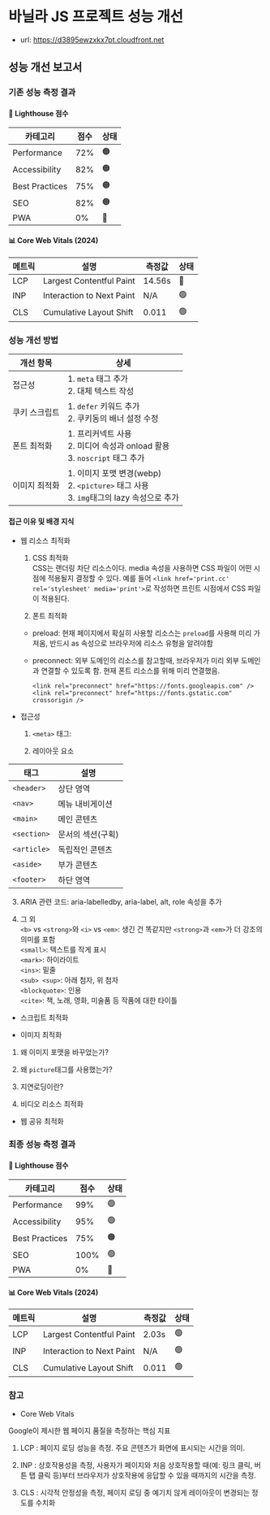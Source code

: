 # 바닐라 JS 프로젝트 성능 개선

-   url: https://d3895ewzxkx7pt.cloudfront.net

## 성능 개선 보고서

### 기존 성능 측정 결과

#### 🎯 Lighthouse 점수

| 카테고리       | 점수 | 상태 |
| -------------- | ---- | ---- |
| Performance    | 72%  | 🟠   |
| Accessibility  | 82%  | 🟠   |
| Best Practices | 75%  | 🟠   |
| SEO            | 82%  | 🟠   |
| PWA            | 0%   | 🔴   |

#### 📊 Core Web Vitals (2024)

| 메트릭 | 설명                      | 측정값 | 상태 |
| ------ | ------------------------- | ------ | ---- |
| LCP    | Largest Contentful Paint  | 14.56s | 🔴   |
| INP    | Interaction to Next Paint | N/A    | 🟢   |
| CLS    | Cumulative Layout Shift   | 0.011  | 🟢   |

### 성능 개선 방법

| 개선 항목     | 상세                                                                                         |
| ------------- | -------------------------------------------------------------------------------------------- |
| 접근성        | 1. `meta` 태그 추가 <br> 2. 대체 텍스트 작성                                                 |
| 쿠키 스크립트 | 1. `defer` 키워드 추가 <br> 2. 쿠키동의 배너 설정 수정                                       |
| 폰트 최적화   | 1. 프리커넥트 사용 <br> 2. 미디어 속성과 onload 활용 <br> 3. `noscript` 태그 추가            |
| 이미지 최적화 | 1. 이미지 포맷 변경(webp) <br> 2. `<picture>` 태그 사용 <br> 3. `img`태그의 lazy 속성으로 추가 |

#### 접근 이유 및 배경 지식 

- 웹 리소스 최적화

  1. CSS 최적화<br>
CSS는 랜더링 차단 리소스이다. media 속성을 사용하면 CSS 파일이 어떤 시점에 적용될지 결정할 수 있다. 예를 들어 `<link href='print.cc' rel='stylesheet' media='print'>`로 작성하면 프린트 시점에서 CSS 파일이 적용된다. 

  2. 폰트 최적화 <br>
  - preload: 현재 페이지에서 확실히 사용할 리소스는 `preload`를 사용해 미리 가져옴, 반드시 as 속성으로 브라우저에 리소스 유형을 알려야함 
 
  - preconnect: 외부 도메인의 리소스를 참고할때, 브라우저가 미리 외부 도메인과 연결할 수 있도록 함. 현재 폰트 리소스를 위해 미리 연결했음.<br>
    ```
    <link rel="preconnect" href="https://fonts.googleapis.com" />
    <link rel="preconnect" href="https://fonts.gstatic.com" crossorigin />
    ```
    
- 접근성
  1. `<meta>` 태그:
 
  2. 레이아웃 요소
  
| 태그 | 설명 |
| -------------- | ----------------- |
| `<header>` | 상단 영역 |
| `<nav>` | 메뉴 내비게이션 |
| `<main>` | 메인 콘텐츠 |
| `<section>` | 문서의 섹션(구획) |
| `<article>` | 독립적인 콘텐츠 |
| `<aside>` | 부가 콘텐츠 |
| `<footer>` | 하단 영역 |
  
  3. ARIA 관련 코드: aria-labelledby, aria-label, alt, role 속성을 추가 
 
  4. 그 외<br>
  `<b>` vs `<strong>`와  `<i>` vs `<em>`: 생긴 건 똑같지만 `<strong>`과 `<em>`가 더 강조의 의미를 포함<br>
  `<small>`: 텍스트를 작게 표시<br>
  `<mark>`: 하이라이트<br>
  `<ins>`: 밑줄<br>
  `<sub> <sup>`: 아래 첨자, 위 첨자<br>
  `<blockquote>`: 인용<br>
  `<cite>`: 책, 노래, 영화, 미술품 등 작품에 대한 타이틀<br>

  
- 스크립트 최적화  

- 이미지 최적화

1) 왜 이미지 포맷을 바꾸었는가?

2) 왜 `picture`태그를 사용했는가?

3) 지연로딩이란?

4) 비디오 리소스 최적화
   
- 웹 공유 최적화 

### 최종 성능 측정 결과

#### 🎯 Lighthouse 점수

| 카테고리       | 점수 | 상태 |
| -------------- | ---- | ---- |
| Performance    | 99%  | 🟢   |
| Accessibility  | 95%  | 🟢   |
| Best Practices | 75%  | 🟠   |
| SEO            | 100% | 🟢   |
| PWA            | 0%   | 🔴   |

#### 📊 Core Web Vitals (2024)

| 메트릭 | 설명                      | 측정값 | 상태 |
| ------ | ------------------------- | ------ | ---- |
| LCP    | Largest Contentful Paint  | 2.03s  | 🟢   |
| INP    | Interaction to Next Paint | N/A    | 🟢   |
| CLS    | Cumulative Layout Shift   | 0.011  | 🟢   |

### 참고

- Core Web Vitals

Google이 제시한 웹 페이지 품질을 측정하는 핵심 지표

1) LCP : 페이지 로딩 성능을 측정. 주요 콘텐츠가 화면에 표시되는 시간을 의미.

2) INP : 상호작용성을 측정, 사용자가 페이지와 처음 상호작용할 때(예: 링크 클릭, 버튼 탭 클릭 등)부터 브라우저가 상호작용에 응답할 수 있을 때까지의 시간을 측정.

3) CLS : 시각적 안정성을 측정, 페이지 로딩 중 예기치 않게 레이아웃이 변경되는 정도를 수치화
